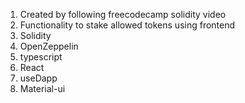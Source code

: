 1. Created by following freecodecamp solidity video
2. Functionality to stake allowed tokens using frontend
3. Solidity
4. OpenZeppelin
5. typescript
6. React
7. useDapp
8. Material-ui
